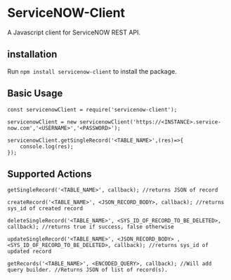 # ServiceNOW-Client
A Javascript client for ServiceNOW REST API.

## installation

Run `npm install servicenow-client` to install the package.

## Basic Usage

```
const servicenowClient = require('servicenow-client');

servicenowClient = new servicenowClient('https://<INSTANCE>.service-now.com','<USERNAME>','<PASSWORD>');

servicenowClient.getSingleRecord('<TABLE_NAME>',(res)=>{
    console.log(res);
});
```
## Supported Actions

```
getSingleRecord('<TABLE_NAME>', callback); //returns JSON of record

createRecord('<TABLE_NAME>', <JSON_RECORD_BODY>, callback); //returns sys_id of created record

deleteSingleRecord('<TABLE_NAME>', <SYS_ID_OF_RECORD_TO_BE_DELETED>, callback); //returns true if success, false otherwise

updateSingleRecord('<TABLE_NAME>', <JSON_RECORD_BODY> , <SYS_ID_OF_RECORD_TO_BE_DELETED>, callback); //returns sys_id of updated record

getRecords('<TABLE_NAME>', <ENCODED_QUERY>, callback); //Will add query builder. //Returns JSON of list of record(s).
```
